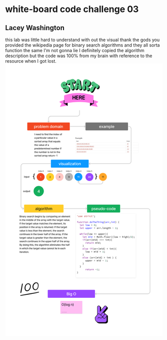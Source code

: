 # white-board code challenge 03

## Lacey Washington

this lab was little hard to understand with out the visual thank the gods you provided the wikipedia page for binary search algorithms and they all sorta function the same I'm not gonna lie I definitely copied the algorithm description but the code was 100% from my brain with reference to the resource when I got lost. ![check out my code](./Code%20Challenge%203.png)
